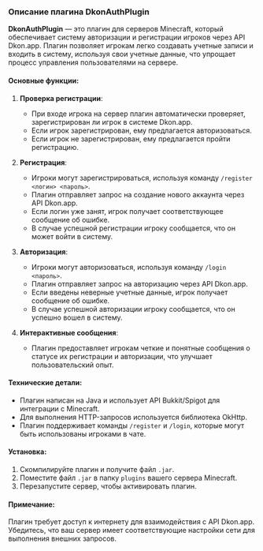 ### Описание плагина DkonAuthPlugin

**DkonAuthPlugin** — это плагин для серверов Minecraft, который обеспечивает систему авторизации и регистрации игроков через API Dkon.app. Плагин позволяет игрокам легко создавать учетные записи и входить в систему, используя свои учетные данные, что упрощает процесс управления пользователями на сервере.

#### Основные функции:

1. **Проверка регистрации**:
   - При входе игрока на сервер плагин автоматически проверяет, зарегистрирован ли игрок в системе Dkon.app.
   - Если игрок зарегистрирован, ему предлагается авторизоваться.
   - Если игрок не зарегистрирован, ему предлагается пройти регистрацию.

2. **Регистрация**:
   - Игроки могут зарегистрироваться, используя команду `/register <логин> <пароль>`.
   - Плагин отправляет запрос на создание нового аккаунта через API Dkon.app.
   - Если логин уже занят, игрок получает соответствующее сообщение об ошибке.
   - В случае успешной регистрации игроку сообщается, что он может войти в систему.

3. **Авторизация**:
   - Игроки могут авторизоваться, используя команду `/login <пароль>`.
   - Плагин отправляет запрос на авторизацию через API Dkon.app.
   - Если введены неверные учетные данные, игрок получает сообщение об ошибке.
   - В случае успешной авторизации игроку сообщается, что он успешно вошел в систему.

4. **Интерактивные сообщения**:
   - Плагин предоставляет игрокам четкие и понятные сообщения о статусе их регистрации и авторизации, что улучшает пользовательский опыт.

#### Технические детали:

- Плагин написан на Java и использует API Bukkit/Spigot для интеграции с Minecraft.
- Для выполнения HTTP-запросов используется библиотека OkHttp.
- Плагин поддерживает команды `/register` и `/login`, которые могут быть использованы игроками в чате.

#### Установка:

1. Скомпилируйте плагин и получите файл `.jar`.
2. Поместите файл `.jar` в папку `plugins` вашего сервера Minecraft.
3. Перезапустите сервер, чтобы активировать плагин.

#### Примечание:

Плагин требует доступ к интернету для взаимодействия с API Dkon.app. Убедитесь, что ваш сервер имеет соответствующие настройки сети для выполнения внешних запросов.
